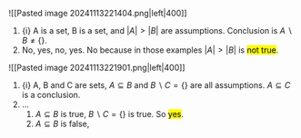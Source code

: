 ![[Pasted image 20241113221404.png|left|400]]

1. {i} A is a set, B is a set, and $|A|>|B|$ are assumptions. Conclusion is $A\backslash B \neq \{\}$.
2. No, yes, no, yes. No because in those examples $|A|>|B|$ is <mark class="hltr-red">not true</mark>.

![[Pasted image 20241113221901.png|left|400]]
1. {i} A, B and C are sets, $A\subseteq B$ and $B\backslash C = \{\}$ are all assumptions. $A\subseteq C$ is a conclusion.
2. ...
	1. $A\subseteq B$ is true, $B\backslash C = \{\}$ is true. So <mark class="hltr-green">yes</mark>. 
	2. $A\subseteq B$ is false,
